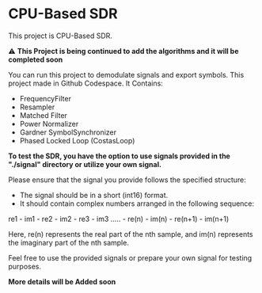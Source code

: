 # CPU-Based SDR

This project is CPU-Based SDR.

:warning: **This Project is being continued to add the algorithms and it will be completed soon**

You can run this project to demodulate signals and export symbols. 
This project made in Github Codespace.
It Contains:

- FrequencyFilter
- Resampler
- Matched Filter
- Power Normalizer
- Gardner SymbolSynchronizer
- Phased Locked Loop (CostasLoop)

**To test the SDR, you have the option to use signals provided in the "./signal" directory or utilize your own signal.**

Please ensure that the signal you provide follows the specified structure:

- The signal should be in a short (int16) format.
- It should contain complex numbers arranged in the following sequence:

re1 - im1 - re2 - im2 - re3 - im3 ..... - re(n) - im(n) - re(n+1) - im(n+1)

Here, re(n) represents the real part of the nth sample, and im(n) represents the imaginary part of the nth sample.

Feel free to use the provided signals or prepare your own signal for testing purposes.

**More details will be Added soon**